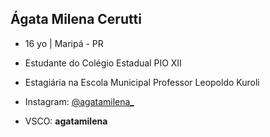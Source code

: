## Ágata Milena Cerutti

- 16 yo | Maripá - PR
- Estudante do Colégio Estadual PIO XII
- Estagiária na Escola Municipal Professor Leopoldo Kuroli

- Instagram: [@agatamilena_](https://instagram.com/agatamilena_)
- VSCO: **agatamilena**
